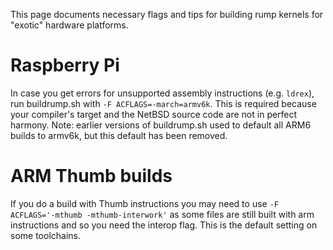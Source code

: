 This page documents necessary flags and tips for building rump kernels for "exotic" hardware platforms.

Raspberry Pi
============

In case you get errors for unsupported assembly instructions (e.g. `ldrex`), run buildrump.sh with
`-F ACFLAGS=-march=armv6k`.  This is required because your compiler's target and the
NetBSD source code are not in perfect harmony.  Note: earlier versions of buildrump.sh used to
default all ARM6 builds to armv6k, but this default has been removed.

ARM Thumb builds
================

If you do a build with Thumb instructions you may need to use `-F ACFLAGS='-mthumb -mthumb-interwork'` as some files are still built with arm instructions and so you need the interop flag. This is the default setting on some toolchains.
